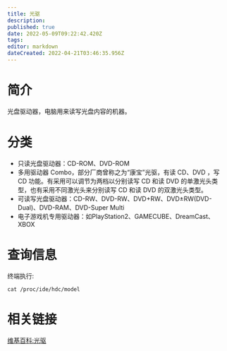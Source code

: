 ```yaml
---
title: 光驱
description: 
published: true
date: 2022-05-09T09:22:42.420Z
tags: 
editor: markdown
dateCreated: 2022-04-21T03:46:35.956Z
---
```


# 简介
光盘驱动器，电脑用来读写光盘内容的机器。
# 分类
- 只读光盘驱动器：CD-ROM、DVD-ROM
- 多用驱动器 Combo，部分厂商曾称之为“康宝”光驱，有读 CD、DVD ，写 CD 功能。有采用可以调节为两档以分别读写 CD 和读 DVD 的单激光头类型，也有采用不同激光头来分别读写 CD 和读 DVD 的双激光头类型。
- 可读写光盘驱动器：CD-RW、DVD-RW、DVD+RW、DVD±RW(DVD-Dual)、DVD-RAM、DVD-Super Multi
- 电子游戏机专用驱动器：如PlayStation2、GAMECUBE、DreamCast、XBOX

# 查询信息
终端执行:

    cat /proc/ide/hdc/model

# 相关链接
[维基百科:光驱](http://zh.wikipedia.org/wiki/%E5%85%89%E7%9B%98%E9%A9%B1%E5%8A%A8%E5%99%A8)